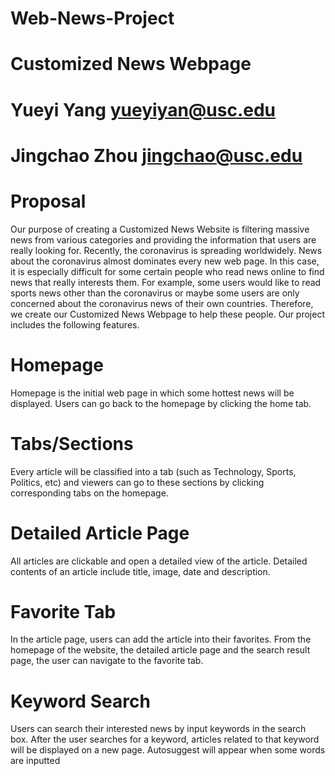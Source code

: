 # Web-News-Project
# Customized News Webpage
# Yueyi Yang  yueyiyan@usc.edu
# Jingchao Zhou jingchao@usc.edu
# Proposal 
Our purpose of creating a Customized News Website is filtering massive news from various categories and providing the information that users are really looking for. Recently, the coronavirus is spreading worldwidely. News about the coronavirus almost dominates every new web page. In this case, it is especially difficult for some certain people who read news online to find news that really interests them. For example, some users would like to read sports news other than the coronavirus or maybe some users are only concerned about the coronavirus news of their own countries. Therefore, we create our Customized News Webpage to help these people. Our project includes the following features.

# Homepage
Homepage is the initial web page in which some hottest news will be displayed. Users can go back to the homepage by clicking the home tab.

# Tabs/Sections
Every article will be classified into a tab (such as Technology, Sports, Politics, etc) and viewers can go to these sections by clicking corresponding tabs on the homepage.

# Detailed Article Page
All articles are clickable and open a detailed view of the article. Detailed contents of an article include title, image, date and description.

# Favorite Tab
In the article page, users can add the article into their favorites. From the homepage of the website, the detailed article page and the search result page, the user can navigate to the favorite tab.

# Keyword Search
Users can search their interested news by input keywords in the search box. After the user searches for a keyword, articles related to that keyword will be displayed on a new page.
Autosuggest will appear when some words are inputted
